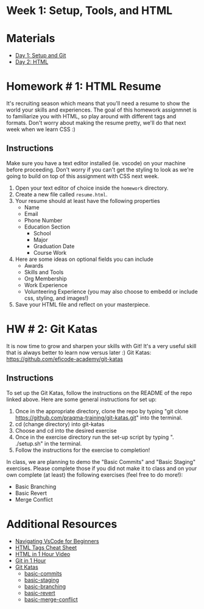 # Week 1: Setup, Tools, and HTML

# Materials

- [Day 1: Setup and Git](https://docs.google.com/presentation/d/1o6kA5eutIyf49a5sPPaBtZgB0kbs22F2/edit?usp=sharing&ouid=117392730020260659840&rtpof=true&sd=true)
- [Day 2: HTML](https://docs.google.com/presentation/d/1ebxSS3bR3qJsUOWNYyRfAFnB8-5KHEWf/edit?usp=sharing&ouid=113015579840327057343&rtpof=true&sd=true)

# Homework # 1: HTML Resume

It's recruiting season which means that you'll need a resume to show the world your skills and experiences. The goal of this homework assignmnet is to familiarize you with HTML, so play around with different tags and formats. Don't worry about making the resume pretty, we'll do that next week when we learn CSS :)

## Instructions

Make sure you have a text editor installed (ie. vscode) on your machine before proceeding. Don't worry if you can't get the styling to look as we're going to build on top of this assignment with CSS next week.

1. Open your text editor of choice inside the `homework` directory.
2. Create a new file called `resume.html`.
3. Your resume should at least have the following properties
   - Name
   - Email
   - Phone Number
   - Education Section
     - School
     - Major
     - Graduation Date
     - Course Work
4. Here are some ideas on optional fields you can include
   - Awards
   - Skills and Tools
   - Org Membership
   - Work Experience
   - Volunteering Experience
     (you may also choose to embedd or include css, styling, and images!)
5. Save your HTML file and reflect on your masterpiece.

# HW # 2: Git Katas

It is now time to grow and sharpen your skills with Git! It's a very useful skill that is always better
to learn now versus later :)
Git Katas: https://github.com/eficode-academy/git-katas

## Instructions

To set up the Git Katas, follow the instructions on the README of the repo linked above.
Here are some general instructions for set up:

1. Once in the appropriate directory, clone the repo by typing "git clone https://github.com/praqma-training/git-katas.git"
   into the terminal.
2. cd (change directory) into git-katas
3. Choose and cd into the desired exercise
4. Once in the exercise directory run the set-up script by typing ". ./setup.sh" in the terminal.
5. Follow the instructions for the exercise to completion!

In class, we are planning to demo the "Basic Commits" and "Basic Staging" exercises. Please complete those if
you did not make it to class and on your own complete (at least) the following exercises (feel free to do more!):

- Basic Branching
- Basic Revert
- Merge Conflict

# Additional Resources

- [Navigating VsCode for Beginners](https://youtu.be/ORrELERGIHs)
- [HTML Tags Cheat Sheet](https://html.com/wp-content/uploads/html5_cheat_sheet_tags.png)
- [HTML in 1 Hour Video](https://www.youtube.com/watch?v=iphTU2NFZCI)
- [Git in 1 Hour](https://youtu.be/8JJ101D3knE)
- [Git Katas](https://github.com/eficode-academy/git-katas)
  - [basic-commits](https://github.com/eficode-academy/git-katas/tree/master/basic-commits)
  - [basic-staging](https://github.com/eficode-academy/git-katas/tree/master/basic-staging)
  - [basic-branching](https://github.com/eficode-academy/git-katas/tree/master/basic-branching)
  - [basic-revert](https://github.com/eficode-academy/git-katas/tree/master/basic-revert)
  - [basic-merge-conflict](https://github.com/eficode-academy/git-katas/tree/master/merge-conflict)
